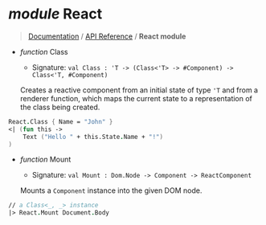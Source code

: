 # *module* React

> [Documentation][1] / [API Reference](API.md) / **React module**

* *function* Class
    * Signature: `val Class : 'T -> (Class<'T> -> #Component) -> Class<'T, #Component)`

    Creates a reactive component from an initial state of type `'T` and from a renderer function, which maps the current state to a representation of the class being created.

```fsharp
React.Class { Name = "John" }
<| (fun this ->
    Text ("Hello " + this.State.Name + "!")
)
```

* *function* Mount
    * Signature: `val Mount : Dom.Node -> Component -> ReactComponent`

    Mounts a `Component` instance into the given DOM node.

```fsharp
// a Class<_, _> instance
|> React.Mount Document.Body
```

[1]: https://bitbucket.org/IntelliFactory/websharper.react/overview
